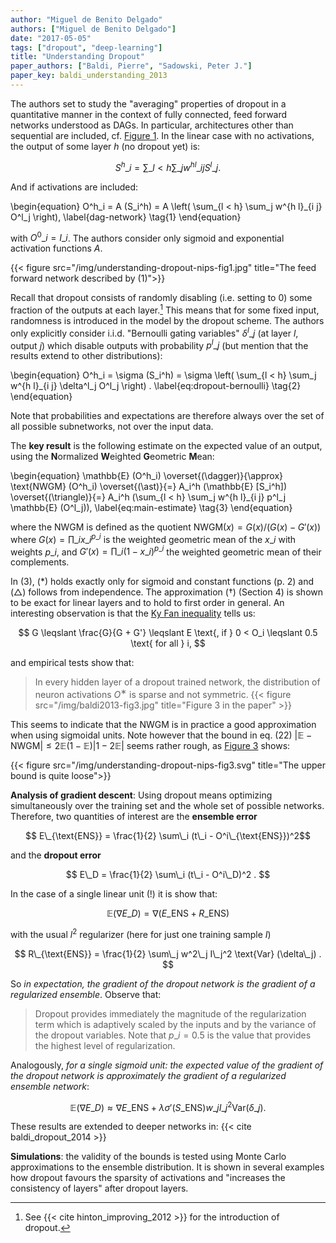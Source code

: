 ```yaml
---
author: "Miguel de Benito Delgado"
authors: ["Miguel de Benito Delgado"]
date: "2017-05-05"
tags: ["dropout", "deep-learning"]
title: "Understanding Dropout"
paper_authors: ["Baldi, Pierre", "Sadowski, Peter J."]
paper_key: baldi_understanding_2013
---
```


The authors set to study the "averaging" properties of dropout in a
quantitative manner in the context of fully connected, feed forward
networks understood as DAGs. In particular, architectures other than
sequential are included, cf. [Figure 1](#figure1).  In the linear case
with no activations, the output of some layer $h$ (no dropout yet) is:

$$ S^h\_i = \sum\_{l < h} \sum\_j w^{h l}\_{i j} S^l\_j . $$

And if activations are included:

\begin{equation}
  O^h\_i = A (S\_i^h) = A \left( \sum\_{l < h} \sum\_j
           w^{h l}\_{i  j} O^l\_j \right),
  \label{dag-network}
  \tag{1}
\end{equation}

with $O^0\_i = I\_i$. The authors consider only sigmoid and
exponential activation functions $A$.

<a name="figure1"></a>
{{< figure src="/img/understanding-dropout-nips-fig1.jpg"
    title="The feed forward network described by (1)">}}

Recall that dropout consists of randomly disabling (i.e. setting to 0)
some fraction of the outputs at each layer.[^1] This means that for
some fixed input, randomness is introduced in the model by the dropout
scheme. The authors only explicitly consider i.i.d. "Bernoulli gating
variables" $\delta^l\_j$ (at layer $l$, output $j$) which disable
outputs with probability $p^l\_j$ (but mention that the results extend
to other distributions):


\begin{equation}
  O^h\_i = \sigma (S\_i^h) = \sigma \left( \sum\_{l
  < h} \sum\_j w^{h l}\_{i j} \delta^l\_j O^l\_j \right) .
  \label{eq:dropout-bernoulli} 
  \tag{2}
\end{equation}

Note that probabilities and expectations are therefore always over the
set of all possible subnetworks, not over the input data.

The **key result** is the following estimate on the expected value of
an output, using the **N**ormalized **W**eighted **G**eometric
**M**ean:

\begin{equation}
  \mathbb{E} (O^h\_i) \overset{(\dagger)}{\approx}
  \text{NWGM} (O^h\_i) \overset{(\ast)}{=} A\_i^h (\mathbb{E} [S\_i^h])
  \overset{(\triangle)}{=} A\_i^h (\sum\_{l < h} \sum\_j w^{h  l}\_{i
   j} p^l\_j \mathbb{E} (O^l\_j)),
   \label{eq:main-estimate} 
   \tag{3}
\end{equation}

where the NWGM is defined as the quotient $\text{NWGM} (x) = G (x) /
(G (x) - G' (x))$ where $G (x) = \prod\_i x\_i^{p\_i}$ is the weighted
geometric mean of the $x\_i$ with weights $p\_i$, and $G' (x) =
\prod\_i (1 - x\_i)^{p\_i}$ the weighted geometric mean of their
complements.

In (3), $(\ast)$ holds exactly only for sigmoid
and constant functions (p. 2) and $(\triangle)$ follows from
independence. The approximation $(\dagger)$ (Section 4) is shown to be
exact for linear layers and to hold to first order in general. An
interesting observation is that
the
[Ky Fan inequality](https://en.wikipedia.org/wiki/Ky_Fan_inequality)
tells us:

$$ G \leqslant \frac{G}{G + G'} \leqslant E \text{, if } 0 < O_i \leqslant 0.5
   \text{ for all } i, $$
   
and empirical tests show that:

>In every hidden layer of a dropout trained network, the distribution
>of neuron activations $O^∗$ is sparse and not symmetric.<a name="figure2"></a> {{< figure src="/img/baldi2013-fig3.jpg" title="Figure 3 in the paper" >}}

This seems to indicate that the NWGM is in practice a good
approximation when using sigmoidal units. Note however that the bound
in eq. (22) $| \mathbb{E}- \text{NWGM} | \leqslant 2\mathbb{E} (1
-\mathbb{E}) | 1 - 2\mathbb{E} |$ seems rather rough,
as [Figure 3](#figure3) shows:

<a name="figure3"></a>
{{< figure src="/img/understanding-dropout-nips-fig3.svg"
    title="The upper bound is quite loose">}}
    
**Analysis of gradient descent**: Using dropout means optimizing
simultaneously over the training set and the whole set of possible
networks. Therefore, two quantities of interest are the **ensemble
error**

$$ E\_{\text{ENS}} = \frac{1}{2} \sum\_i (t\_i - O^i\_{\text{ENS}})^2$$

and the **dropout error** 

$$ E\_D = \frac{1}{2} \sum\_i (t\_i - O^i\_D)^2 . $$

In the case of a single linear unit (!) it is show that:

$$ \mathbb{E} (\nabla E\_D) = \nabla (E\_{\text{ENS}} +
R\_{\text{ENS}}) $$

with the usual $l^2$ regularizer (here for just one training sample $I$)

$$ R\_{\text{ENS}} = \frac{1}{2} \sum\_j w^2\_j I\_j^2 \text{Var}
(\delta\_j) . $$

So *in expectation, the gradient of the dropout network is the
gradient of a regularized ensemble*. Observe that:

> Dropout provides immediately the magnitude of the regularization
> term which is adaptively scaled by the inputs and by the variance of
> the dropout variables. Note that $p\_i=0.5$ is the value that
> provides the highest level of regularization.

Analogously, *for a single sigmoid unit: the expected value of the
gradient of the dropout network is approximately the gradient of a
regularized ensemble network*:

$$ \mathbb{E} (\nabla E\_D) \approx \nabla E\_{\text{ENS}} + \lambda
   \sigma' (S\_{\text{ENS}}) w\_j I\_j^2 \text{Var} (\delta\_j) . $$
   
These results are extended to deeper networks in: {{< cite
baldi_dropout_2014 >}}

**Simulations**: the validity of the bounds is tested using Monte
Carlo approximations to the ensemble distribution. It is shown in
several examples how dropout favours the sparsity of activations and
"increases the consistency of layers" after dropout layers.

[^1]: See {{< cite hinton_improving_2012 >}} for the introduction of dropout.
